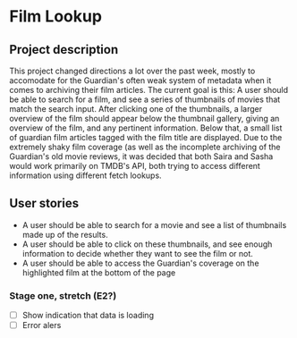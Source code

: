 # Film Lookup

## Project description
This project changed directions a lot over the past week, mostly to accomodate for the Guardian's often weak system of metadata when it comes to archiving their film articles.
The current goal is this: 
A user should be able to search for a film, and see a series of thumbnails of movies that match the search input.
After clicking one of the thumbnails, a larger overview of the film should appear below the thumbnail gallery, giving an overview of the film, and any pertinent information.
Below that, a small list of guardian film articles tagged with the film title are displayed. Due to the extremely shaky film coverage (as well as the incomplete archiving of the Guardian's old movie reviews, it was decided that both Saira and Sasha would work primarily on TMDB's API, both trying to access different information using different fetch lookups.

## User stories
 - A user should be able to search for a movie and see a list of thumbnails made up of the results.
 - A user should be able to click on these thumbnails, and see enough information to decide whether they want to see the film or not.
 - A user should be able to access the Guardian's coverage on the highlighted film at the bottom of the page

### Stage one, stretch (E2?)
- [ ] Show indication that data is loading
- [ ] Error alers

